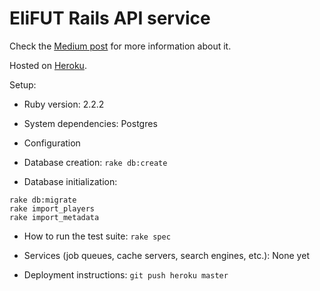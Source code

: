 # EliFUT Rails API service

Check the [Medium post](https://medium.com/@felipecsl/creating-an-android-app-for-beginners-part-i-410a7a64d9b1) for more information about it.

Hosted on [Heroku](http://elifut.herokuapp.com).

Setup:

* Ruby version: 2.2.2

* System dependencies: Postgres

* Configuration

* Database creation: `rake db:create`

* Database initialization:

```
rake db:migrate
rake import_players
rake import_metadata
```

* How to run the test suite: `rake spec`

* Services (job queues, cache servers, search engines, etc.): None yet

* Deployment instructions: `git push heroku master`
